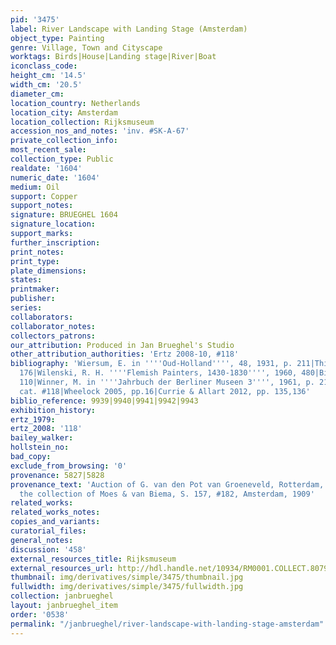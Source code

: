 ```yaml
---
pid: '3475'
label: River Landscape with Landing Stage (Amsterdam)
object_type: Painting
genre: Village, Town and Cityscape
worktags: Birds|House|Landing stage|River|Boat
iconclass_code:
height_cm: '14.5'
width_cm: '20.5'
diameter_cm:
location_country: Netherlands
location_city: Amsterdam
location_collection: Rijksmuseum
accession_nos_and_notes: 'inv. #SK-A-67'
private_collection_info:
most_recent_sale:
collection_type: Public
realdate: '1604'
numeric_date: '1604'
medium: Oil
support: Copper
support_notes:
signature: BRUEGHEL 1604
signature_location:
support_marks:
further_inscription:
print_notes:
print_type:
plate_dimensions:
states:
printmaker:
publisher:
series:
collaborators:
collaborator_notes:
collectors_patrons:
our_attribution: Produced in Jan Brueghel's Studio
other_attribution_authorities: 'Ertz 2008-10, #118'
bibliography: 'Wiersum, E. in ''''Oud-Holland'''', 48, 1931, p. 211|Thiéry 1953, p.
  176|Wilenski, R. H. ''''Flemish Painters, 1430-1830'''', 1960, 480|Bille 1961, p.
  110|Winner, M. in ''''Jahrbuch der Berliner Museen 3'''', 1961, p. 215|Ertz 2008-10,
  cat. #118|Wheelock 2005, pp.16|Currie & Allart 2012, pp. 135,136'
biblio_reference: 9939|9940|9941|9942|9943
exhibition_history:
ertz_1979:
ertz_2008: '118'
bailey_walker:
hollstein_no:
bad_copy:
exclude_from_browsing: '0'
provenance: 5827|5828
provenance_text: 'Auction of G. van den Pot van Groeneveld, Rotterdam, June 6, 1808|In
  the collection of Moes & van Biema, S. 157, #182, Amsterdam, 1909'
related_works:
related_works_notes:
copies_and_variants:
curatorial_files:
general_notes:
discussion: '458'
external_resources_title: Rijksmuseum
external_resources_url: http://hdl.handle.net/10934/RM0001.COLLECT.8079
thumbnail: img/derivatives/simple/3475/thumbnail.jpg
fullwidth: img/derivatives/simple/3475/fullwidth.jpg
collection: janbrueghel
layout: janbrueghel_item
order: '0538'
permalink: "/janbrueghel/river-landscape-with-landing-stage-amsterdam"
---
```

